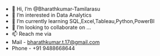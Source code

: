 - 👋 Hi, I’m @Bharathkumar-Tamilarasu
- 👀 I’m interested in Data Analytics
- 🌱 I’m currently learning SQL,Excel,Tableau,Python,PowerBI
- 💞️ I’m looking to collaborate on ...
- 📫 Reach me via
- Mail - bharathkumar.t.17@gmail.com
- Phone - +91 9488668644

<!---
Bharathkumar-Tamilarasu/Bharathkumar-Tamilarasu is a ✨ special ✨ repository because its `README.md` (this file) appears on your GitHub profile.
You can click the Preview link to take a look at your changes.
--->
